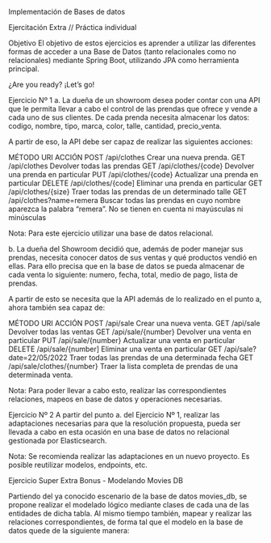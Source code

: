 
Implementación de Bases de datos


 Ejercitación Extra
// Práctica individual




Objetivo
El objetivo de estos ejercicios es aprender a utilizar las diferentes formas de acceder a una Base de Datos (tanto relacionales como no relacionales) mediante Spring Boot, utilizando JPA como herramienta principal.

¿Are you ready? ¡Let’s go! 

 Ejercicio Nº 1
a. La dueña de un showroom desea poder contar con una API que le permita llevar a cabo el control de las prendas que ofrece y vende a cada uno de sus clientes. De cada prenda necesita almacenar los datos: codigo, nombre, tipo, marca, color, talle, cantidad, precio_venta.

A partir de eso, la API debe ser capaz de realizar las siguientes acciones:
  
MÉTODO
URI
ACCIÓN
POST
/api/clothes
Crear una nueva prenda.
GET
/api/clothes
Devolver todas las prendas
GET
/api/clothes/{code}
Devolver una prenda en particular
PUT
/api/clothes/{code}
Actualizar una prenda en particular
DELETE
/api/clothes/{code]
Eliminar una prenda en particular
GET
/api/clothes/{size}
Traer todas las prendas de un determinado talle
GET
/api/clothes?name=remera
Buscar todas las prendas en cuyo nombre aparezca la palabra “remera”. No se tienen en cuenta ni mayúsculas ni minúsculas

	
Nota: Para este ejercicio utilizar una base de datos relacional.

b. La dueña del Showroom decidió que, además de poder manejar sus prendas, necesita conocer datos de sus ventas y qué productos vendió en ellas. Para ello precisa que en la base de datos se pueda almacenar de cada venta lo siguiente: numero, fecha, total, medio de pago, lista de prendas.

A partir de esto se necesita que la API además de lo realizado en el punto a, ahora también sea capaz de:

MÉTODO
URI
ACCIÓN
POST
/api/sale
Crear una nueva venta.
GET
/api/sale
Devolver todas las ventas
GET
/api/sale/{number}
Devolver una venta en particular
PUT
/api/sale/{number}
Actualizar una venta en particular
DELETE
/api/sale/{number]
Eliminar una venta en particular
GET
/api/sale?date=22/05/2022
Traer todas las prendas de una determinada fecha
GET
/api/sale/clothes/{number}
Traer la lista completa de prendas de una determinada venta.


Nota: Para poder llevar a cabo esto, realizar las correspondientes relaciones, mapeos en base de datos y operaciones necesarias.


Ejercicio Nº 2
A partir del punto a. del Ejercicio Nº 1, realizar las adaptaciones necesarias para que la resolución propuesta, pueda ser llevada a cabo en esta ocasión en una base de datos no relacional gestionada por Elasticsearch.

Nota: Se recomienda realizar las adaptaciones en un nuevo proyecto. Es posible reutilizar modelos, endpoints, etc.

Ejercicio Super Extra Bonus - Modelando Movies DB

Partiendo del ya conocido escenario de la base de datos movies_db, se propone realizar el modelado lógico mediante clases de cada una de las entidades de dicha tabla. Al mismo tiempo también, mapear y realizar las relaciones correspondientes, de forma tal que el modelo en la base de datos quede de la siguiente manera: 


